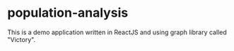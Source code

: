 
# population-analysis

This is a demo application written in ReactJS and using graph library called "Victory".
